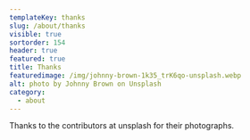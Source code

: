 ```yaml
---
templateKey: thanks
slug: /about/thanks
visible: true
sortorder: 154
header: true
featured: true
title: Thanks
featuredimage: /img/johnny-brown-1k35_trK6qo-unsplash.webp
alt: photo by Johnny Brown on Unsplash
category:
  - about
---
```

Thanks to the contributors at unsplash for their photographs.
